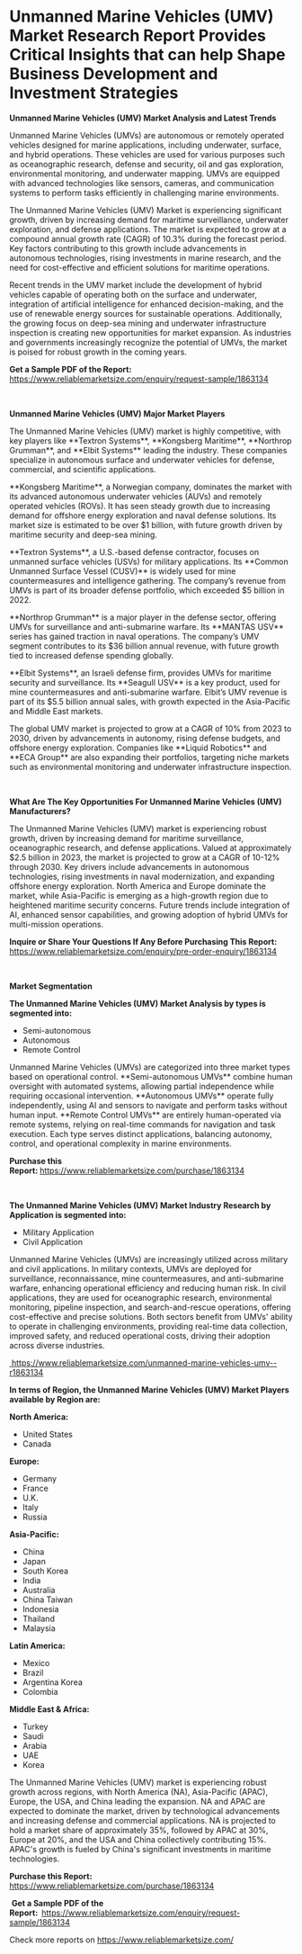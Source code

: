 <p><h1>Unmanned Marine Vehicles (UMV) Market Research Report Provides Critical Insights that can help Shape Business Development and Investment Strategies</h1></p><p><strong>Unmanned Marine Vehicles (UMV) Market Analysis and Latest Trends</strong></p>
<p><p>Unmanned Marine Vehicles (UMVs) are autonomous or remotely operated vehicles designed for marine applications, including underwater, surface, and hybrid operations. These vehicles are used for various purposes such as oceanographic research, defense and security, oil and gas exploration, environmental monitoring, and underwater mapping. UMVs are equipped with advanced technologies like sensors, cameras, and communication systems to perform tasks efficiently in challenging marine environments.</p><p>The Unmanned Marine Vehicles (UMV) Market is experiencing significant growth, driven by increasing demand for maritime surveillance, underwater exploration, and defense applications. The market is expected to grow at a compound annual growth rate (CAGR) of 10.3% during the forecast period. Key factors contributing to this growth include advancements in autonomous technologies, rising investments in marine research, and the need for cost-effective and efficient solutions for maritime operations.</p><p>Recent trends in the UMV market include the development of hybrid vehicles capable of operating both on the surface and underwater, integration of artificial intelligence for enhanced decision-making, and the use of renewable energy sources for sustainable operations. Additionally, the growing focus on deep-sea mining and underwater infrastructure inspection is creating new opportunities for market expansion. As industries and governments increasingly recognize the potential of UMVs, the market is poised for robust growth in the coming years.</p></p>
<p><strong>Get a Sample PDF of the Report:&nbsp;</strong> <a href="https://www.reliablemarketsize.com/enquiry/request-sample/1863134?utm_campaign=2005&utm_medium=2&utm_source=Github&utm_content=ia&utm_term=24012025&utm_id=unmanned-marine-vehicles-umv">https://www.reliablemarketsize.com/enquiry/request-sample/1863134</a></p>
<p>&nbsp;</p>
<p><strong>Unmanned Marine Vehicles (UMV) Major Market Players</strong></p>
<p><p>The Unmanned Marine Vehicles (UMV) market is highly competitive, with key players like **Textron Systems**, **Kongsberg Maritime**, **Northrop Grumman**, and **Elbit Systems** leading the industry. These companies specialize in autonomous surface and underwater vehicles for defense, commercial, and scientific applications.</p><p>**Kongsberg Maritime**, a Norwegian company, dominates the market with its advanced autonomous underwater vehicles (AUVs) and remotely operated vehicles (ROVs). It has seen steady growth due to increasing demand for offshore energy exploration and naval defense solutions. Its market size is estimated to be over $1 billion, with future growth driven by maritime security and deep-sea mining.</p><p>**Textron Systems**, a U.S.-based defense contractor, focuses on unmanned surface vehicles (USVs) for military applications. Its **Common Unmanned Surface Vessel (CUSV)** is widely used for mine countermeasures and intelligence gathering. The company’s revenue from UMVs is part of its broader defense portfolio, which exceeded $5 billion in 2022.</p><p>**Northrop Grumman** is a major player in the defense sector, offering UMVs for surveillance and anti-submarine warfare. Its **MANTAS USV** series has gained traction in naval operations. The company’s UMV segment contributes to its $36 billion annual revenue, with future growth tied to increased defense spending globally.</p><p>**Elbit Systems**, an Israeli defense firm, provides UMVs for maritime security and surveillance. Its **Seagull USV** is a key product, used for mine countermeasures and anti-submarine warfare. Elbit’s UMV revenue is part of its $5.5 billion annual sales, with growth expected in the Asia-Pacific and Middle East markets.</p><p>The global UMV market is projected to grow at a CAGR of 10% from 2023 to 2030, driven by advancements in autonomy, rising defense budgets, and offshore energy exploration. Companies like **Liquid Robotics** and **ECA Group** are also expanding their portfolios, targeting niche markets such as environmental monitoring and underwater infrastructure inspection.</p></p>
<p>&nbsp;</p>
<p><strong>What Are The Key Opportunities For Unmanned Marine Vehicles (UMV) Manufacturers?</strong></p>
<p><p>The Unmanned Marine Vehicles (UMV) market is experiencing robust growth, driven by increasing demand for maritime surveillance, oceanographic research, and defense applications. Valued at approximately $2.5 billion in 2023, the market is projected to grow at a CAGR of 10-12% through 2030. Key drivers include advancements in autonomous technologies, rising investments in naval modernization, and expanding offshore energy exploration. North America and Europe dominate the market, while Asia-Pacific is emerging as a high-growth region due to heightened maritime security concerns. Future trends include integration of AI, enhanced sensor capabilities, and growing adoption of hybrid UMVs for multi-mission operations.</p></p>
<p><strong>Inquire or Share Your Questions If Any Before Purchasing This Report:</strong> <a href="https://www.reliablemarketsize.com/enquiry/pre-order-enquiry/1863134?utm_campaign=2005&utm_medium=2&utm_source=Github&utm_content=ia&utm_term=24012025&utm_id=unmanned-marine-vehicles-umv">https://www.reliablemarketsize.com/enquiry/pre-order-enquiry/1863134</a></p>
<p>&nbsp;</p>
<p><strong>Market Segmentation</strong></p>
<p><strong>The Unmanned Marine Vehicles (UMV) Market Analysis by types is segmented into:</strong></p>
<p><ul><li>Semi-autonomous</li><li>Autonomous</li><li>Remote Control</li></ul></p>
<p><p>Unmanned Marine Vehicles (UMVs) are categorized into three market types based on operational control. **Semi-autonomous UMVs** combine human oversight with automated systems, allowing partial independence while requiring occasional intervention. **Autonomous UMVs** operate fully independently, using AI and sensors to navigate and perform tasks without human input. **Remote Control UMVs** are entirely human-operated via remote systems, relying on real-time commands for navigation and task execution. Each type serves distinct applications, balancing autonomy, control, and operational complexity in marine environments.</p></p>
<p><strong>Purchase this Report:&nbsp;</strong><a href="https://www.reliablemarketsize.com/purchase/1863134?utm_campaign=2005&utm_medium=2&utm_source=Github&utm_content=ia&utm_term=24012025&utm_id=unmanned-marine-vehicles-umv">https://www.reliablemarketsize.com/purchase/1863134</a></p>
<p>&nbsp;</p>
<p><strong>The Unmanned Marine Vehicles (UMV) Market Industry Research by Application is segmented into:</strong></p>
<p><ul><li>Military Application</li><li>Civil Application</li></ul></p>
<p><p>Unmanned Marine Vehicles (UMVs) are increasingly utilized across military and civil applications. In military contexts, UMVs are deployed for surveillance, reconnaissance, mine countermeasures, and anti-submarine warfare, enhancing operational efficiency and reducing human risk. In civil applications, they are used for oceanographic research, environmental monitoring, pipeline inspection, and search-and-rescue operations, offering cost-effective and precise solutions. Both sectors benefit from UMVs' ability to operate in challenging environments, providing real-time data collection, improved safety, and reduced operational costs, driving their adoption across diverse industries.</p></p>
<p><a href="https://www.reliablemarketsize.com/unmanned-marine-vehicles-umv--r1863134?utm_campaign=2005&utm_medium=2&utm_source=Github&utm_content=ia&utm_term=24012025&utm_id=unmanned-marine-vehicles-umv">&nbsp;https://www.reliablemarketsize.com/unmanned-marine-vehicles-umv--r1863134</a></p>
<p><strong>In terms of Region, the Unmanned Marine Vehicles (UMV) Market Players available by Region are:</strong></p>
<p>
    <p> <strong> North America: </strong>
        <ul>
            <li>United States</li>
            <li>Canada</li>
        </ul>
        </p> 
    <p> <strong> Europe: </strong>
        <ul>
            <li>Germany</li>
            <li>France</li>
            <li>U.K.</li>
            <li>Italy</li>
            <li>Russia</li>
        </ul>
        </p> 
    <p> <strong> Asia-Pacific: </strong>
        <ul>
            <li>China</li>
            <li>Japan</li>
            <li>South Korea</li>
            <li>India</li>
            <li>Australia</li>
            <li>China Taiwan</li>
            <li>Indonesia</li>
            <li>Thailand</li>
            <li>Malaysia</li>
        </ul>
        </p> 
    <p> <strong> Latin America: </strong>
        <ul>
            <li>Mexico</li>
            <li>Brazil</li>
            <li>Argentina Korea</li>
            <li>Colombia</li>
        </ul>
        </p> 
    <p> <strong> Middle East & Africa: </strong>
        <ul>
            <li>Turkey</li>
            <li>Saudi</li>
            <li>Arabia</li>
            <li>UAE</li>
            <li>Korea</li>
        </ul>
    </p>
    </p>
<p><p>The Unmanned Marine Vehicles (UMV) market is experiencing robust growth across regions, with North America (NA), Asia-Pacific (APAC), Europe, the USA, and China leading the expansion. NA and APAC are expected to dominate the market, driven by technological advancements and increasing defense and commercial applications. NA is projected to hold a market share of approximately 35%, followed by APAC at 30%, Europe at 20%, and the USA and China collectively contributing 15%. APAC's growth is fueled by China's significant investments in maritime technologies.</p></p>
<p><strong>Purchase this Report: </strong><a href="https://www.reliablemarketsize.com/purchase/1863134?utm_campaign=2005&utm_medium=2&utm_source=Github&utm_content=ia&utm_term=24012025&utm_id=unmanned-marine-vehicles-umv">https://www.reliablemarketsize.com/purchase/1863134</a></p>
<p>&nbsp;<strong>Get a Sample PDF of the Report:&nbsp;&nbsp;</strong><a href="https://www.reliablemarketsize.com/enquiry/request-sample/1863134?utm_campaign=2005&utm_medium=2&utm_source=Github&utm_content=ia&utm_term=24012025&utm_id=unmanned-marine-vehicles-umv">https://www.reliablemarketsize.com/enquiry/request-sample/1863134</a></p>
<p><strong></strong></p>
<p>Check more reports on <a href="https://www.reliablemarketsize.com/?utm_campaign=2005&utm_medium=2&utm_source=Github&utm_content=ia&utm_term=24012025&utm_id=unmanned-marine-vehicles-umv">https://www.reliablemarketsize.com/</a></p>